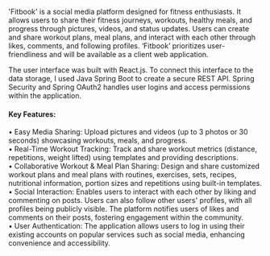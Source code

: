 'Fitbook' is a social media platform designed for fitness enthusiasts. It allows users to share their fitness 
journeys, workouts, healthy meals, and progress through pictures, videos, and status updates. Users can 
create and share workout plans, meal plans, and interact with each other through likes, comments, and 
following profiles. ‘Fitbook’ prioritizes user-friendliness and will be available as a client web application.

The user interface was built with React.js. To connect this interface to the data storage, I used Java
Spring Boot to create a secure REST API. Spring Security and Spring OAuth2 handles user logins and
access permissions within the application.

#### Key Features:</br>
• Easy Media Sharing: Upload pictures and videos (up to 3 photos or 30 seconds) showcasing 
workouts, meals, and progress.</br>
• Real-Time Workout Tracking: Track and share workout metrics (distance, repetitions, weight 
lifted) using templates and providing descriptions.</br>
• Collaborative Workout & Meal Plan Sharing: Design and share customized workout plans and 
meal plans with routines, exercises, sets, recipes, nutritional information, portion sizes and 
repetitions using built-in templates.</br>
• Social Interaction: Enables users to interact with each other by liking and commenting on posts. 
Users can also follow other users' profiles, with all profiles being publicly visible. The platform 
notifies users of likes and comments on their posts, fostering engagement within the community.</br>
• User Authentication: The application allows users to log in using their existing accounts on popular
services such as social media, enhancing convenience and accessibility.</br>
